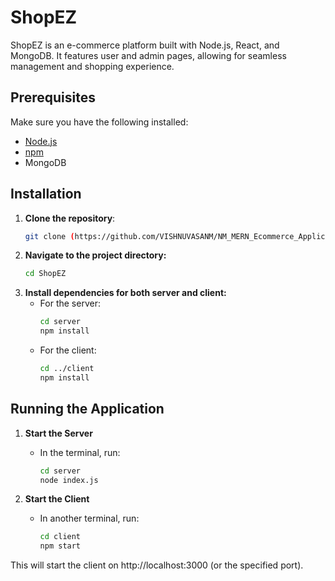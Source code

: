 # ShopEZ

ShopEZ is an e-commerce platform built with Node.js, React, and MongoDB. It features user and admin pages, allowing for seamless management and shopping experience.

## Prerequisites

Make sure you have the following installed:
- [Node.js](https://nodejs.org/)
- [npm](https://www.npmjs.com/)
- MongoDB

## Installation

1. **Clone the repository**:
   ```bash
   git clone (https://github.com/VISHNUVASANM/NM_MERN_Ecommerce_Application)

2. **Navigate to the project directory:**
    ```bash
    cd ShopEZ
3. **Install dependencies for both server and client:**
    - For the server:
        ```bash
        cd server
        npm install
    - For the client:
        ```bash
        cd ../client
        npm install
## Running the Application
1. **Start the Server**
    - In the terminal, run:
    
      ```bash
      cd server
      node index.js
2. **Start the Client**
    - In another terminal, run:
    
      ```bash
      cd client
      npm start
      
This will start the client on http://localhost:3000 (or the specified port).
